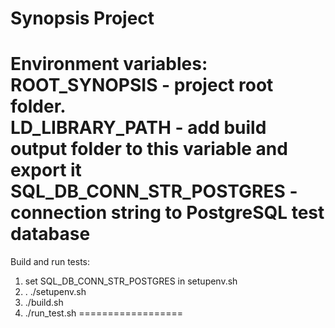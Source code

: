 Synopsis Project
==================

Environment variables:
ROOT_SYNOPSIS - project root folder.  
LD_LIBRARY_PATH - add build output folder to this variable and export it
SQL_DB_CONN_STR_POSTGRES - connection string to PostgreSQL test database 
==================

Build and run tests:
1) set SQL_DB_CONN_STR_POSTGRES in setupenv.sh
2) . ./setupenv.sh
3) ./build.sh
4) ./run_test.sh
==================

